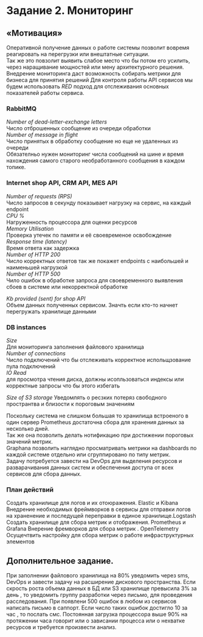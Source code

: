 # Задание 2. Мониторинг

## «Мотивация»

Оперативной получение данных о работе системы позволит вовремя реагировать на перегрузки или внештатные ситуации.  
Так же это повзолит выявить слабое место что бы потом его усилить, через наращивание мощностей или мену архитектурного решения.  
Внедрение мониторинга даст возможность собирать метрики для бизнеса для принятия решений
Для контроля работы API сервисов мы будем использовать *RED* подход для отслеживания основных показателей работы сервиса.

### RabbitMQ

*Number of dead-letter-exchange letters*  
Число отброшенных сообщение из очереди обработки  
*Number of message in flight*  
Число принятых в обработку сообщение но еще не удаленных из очереди  
Обязателньо нужен мониторинг числа сообщений на шине и время нахождения самого старого необработанного сообщения в каждом топике.  

### Internet shop API, CRM API, MES API

*Number of requests (RPS)*  
Число запросов в секунду показывает нагрузку на сервис, на каждый endpoint  
*CPU %*  
Нагруженность процессора для оценки ресурсов  
*Memory Utilisation*  
Проверка утечек по памяти и её своевременое освобождение  
*Response time (latency)*  
Время ответа как задержка  
*Number of HTTP 200*  
Число корректных ответов так же покажет endpoints с наибольшей и наименьшей нагрузкой  
*Number of HTTP 500*  
Чило ошибок в обработке запроса для своевременного выявления сбоев в системе или некорректной обработке  

*Kb provided (sent) for shop API*  
Объем данных полученных сервисом. Значть если кто-то начнет перегружать хранилище данными

### DB instances

*Size*  
Для мониторинга заполнения файлового хранилища  
*Number of connections*  
Число подключений что бы отслеживать корректное испольщзование пула подключений  
*IO Read*  
для просмотра чтения диска, должны исопльзоваться индексы или корректные запросы что бы этого избегать  

*Size of S3 storage*
Уведомлять о ресзких  потеряз свободного пространтва и близости  к пороговым значениям  

Поскольку система не слишком большая то хранилища встроеного в один сервер Prometheus достаточна  сбора для хранения данных за несколько дней.  
Так же она позволить делать нотификацию при достижении пороговых значений метрик.  
Graphana позволить наглядно просматривать метрики на dashboards по каждой системе отдельно или сгруппировано по типу метрик.  
Задачу потребуется завести на DevOps для выделения ресурсов и разварачивания данных систем и  обеспечения доступа от всех сервисов для сбора данных.  

### План действий

Создать хранилище для логов и их отоюражения. Elastic и Kibana
Внедрение необходимых фреймворков в сервисы для отправки логов на храненение и последущей переправки в единое хранилище.Logstash
Создать хранилище для сбора метрик и отображения. Prometheus и Grafana
Внерение фремворков для сбора метрик . OpenTelemetry
Осущечтвить настройку для сбора метрик о работе инфраструктурных элементов

## Дополнительное задание.

При заполнении файлового хранилища на 80% уведомить через sms, DevOps  и завести задачу на расширение дискового пространства.
Если скрость роста объема данных в БД или S3 хранилище превысила 3% за день , то уведомить группу разработки через письмо, для проведения расследования.
При появлени 500 ошибок в любом из сервисов написать письмо в саппорт. Если число таких ошибок достигло 10 за час , то послать смс.
Постоянная загрузка процессора выше 90% на протяжении часа  говорит или о зависании процесса или о нехватке ресурсов и требуется произвести анализ.
